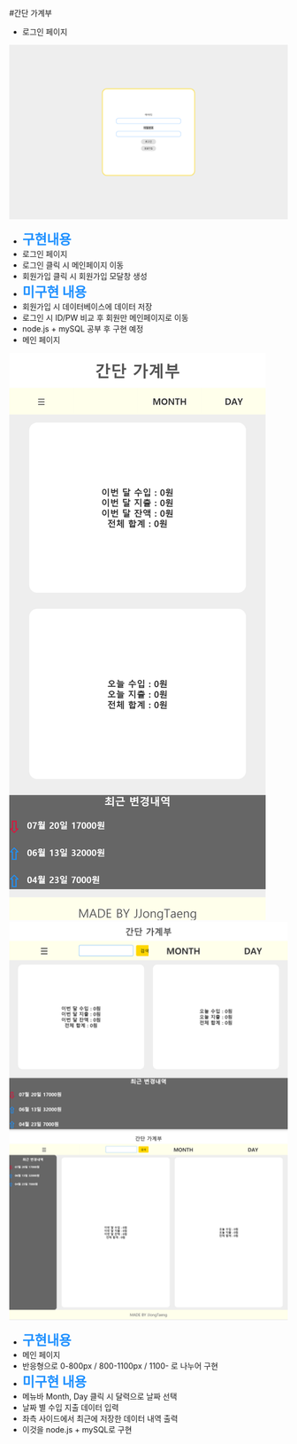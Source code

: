 

<style>
  span {
    font-weight: bold;
    font-size: 1.5rem;
    color: dodgerblue;
  }
</style>

#간단 가계부
- 로그인 페이지

![](./images/로그인.PNG)

  - <span>**구현내용**</span>
  - 로그인 페이지
  - 로그인 클릭 시 메인페이지 이동
  - 회원가입 클릭 시 회원가입 모달창 생성
  - <span>미구현 내용</span>
  - 회원가입 시 데이터베이스에 데이터 저장
  - 로그인 시 ID/PW 비교 후 회원만 메인페이지로 이동
  - node.js + mySQL 공부 후 구현 예정
- 메인 페이지

![](./images/반응형1.PNG)
![](./images/반응형2.PNG)
![](./images/반응형3.PNG)

  - <span>구현내용</span>
  - 메인 페이지
  - 반응형으로 0-800px / 800-1100px / 1100- 로 나누어 구현
  - <span>미구현 내용</span>
  - 메뉴바 Month, Day 클릭 시 달력으로 날짜 선택
  - 날짜 별 수입 지출 데이터 입력
  - 좌측 사이드에서 최근에 저장한 데이터 내역 출력
  - 이것을 node.js + mySQL로 구현

